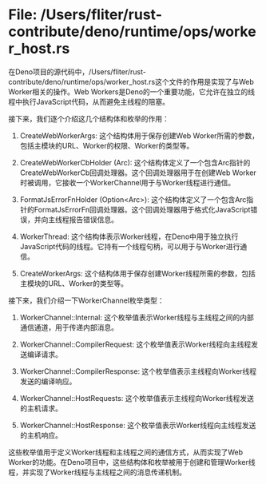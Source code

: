 # File: /Users/fliter/rust-contribute/deno/runtime/ops/worker_host.rs

在Deno项目的源代码中，/Users/fliter/rust-contribute/deno/runtime/ops/worker_host.rs这个文件的作用是实现了与Web Worker相关的操作。Web Workers是Deno的一个重要功能，它允许在独立的线程中执行JavaScript代码，从而避免主线程的阻塞。

接下来，我们逐个介绍这几个结构体和枚举的作用：

1. CreateWebWorkerArgs: 这个结构体用于保存创建Web Worker所需的参数，包括主模块的URL、Worker的权限、Worker的类型等。

2. CreateWebWorkerCbHolder (Arc<CreateWebWorkerCb>): 这个结构体定义了一个包含Arc指针的CreateWebWorkerCb回调处理器。这个回调处理器用于在创建Web Worker时被调用，它接收一个WorkerChannel用于与Worker线程进行通信。

3. FormatJsErrorFnHolder (Option<Arc<FormatJsErrorFn>>): 这个结构体定义了一个包含Arc指针的FormatJsErrorFn回调处理器。这个回调处理器用于格式化JavaScript错误，并向主线程报告错误信息。

4. WorkerThread: 这个结构体表示Worker线程，在Deno中用于独立执行JavaScript代码的线程。它持有一个线程句柄，可以用于与Worker进行通信。

5. CreateWorkerArgs: 这个结构体用于保存创建Worker线程所需的参数，包括主模块的URL、Worker的类型等。

接下来，我们介绍一下WorkerChannel枚举类型：

1. WorkerChannel::Internal: 这个枚举值表示Worker线程与主线程之间的内部通信通道，用于传递内部消息。

2. WorkerChannel::CompilerRequest: 这个枚举值表示Worker线程向主线程发送编译请求。

3. WorkerChannel::CompilerResponse: 这个枚举值表示主线程向Worker线程发送的编译响应。

4. WorkerChannel::HostRequests: 这个枚举值表示主线程向Worker线程发送的主机请求。

5. WorkerChannel::HostResponse: 这个枚举值表示Worker线程向主线程发送的主机响应。

这些枚举值用于定义Worker线程和主线程之间的通信方式，从而实现了Web Worker的功能。在Deno项目中，这些结构体和枚举被用于创建和管理Worker线程，并实现了Worker线程与主线程之间的消息传递机制。

